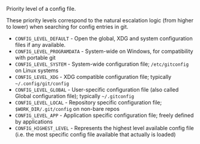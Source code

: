 Priority level of a config file.

These priority levels correspond to the natural escalation logic (from higher to lower) when searching for config entries in git.

  * `CONFIG_LEVEL_DEFAULT` - Open the global, XDG and system configuration files if any available.
  * `CONFIG_LEVEL_PROGRAMDATA` - System-wide on Windows, for compatibility with portable git
  * `CONFIG_LEVEL_SYSTEM` - System-wide configuration file; `/etc/gitconfig` on Linux systems
  * `CONFIG_LEVEL_XDG` - XDG compatible configuration file; typically `~/.config/git/config`
  * `CONFIG_LEVEL_GLOBAL` - User-specific configuration file (also called Global configuration file); typically `~/.gitconfig`
  * `CONFIG_LEVEL_LOCAL` - Repository specific configuration file; `$WORK_DIR/.git/config` on non-bare repos
  * `CONFIG_LEVEL_APP` - Application specific configuration file; freely defined by applications
  * `CONFIG_HIGHEST_LEVEL` - Represents the highest level available config file (i.e. the most specific config file available that actually is loaded)
